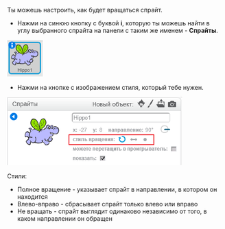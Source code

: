 Ты можешь настроить, как будет вращаться спрайт.

- Нажми на синюю кнопку с буквой **i**, которую ты можешь найти в углу выбранного спрайта на панели с таким же именем - **Спрайты**.

![Нажмите на i](images/click-i.png)

- Нажми на кнопке с изображением стиля, который тебе нужен.

![Разный стиль ротации](images/rotation-style.png)

Стили:

- Полное вращение - указывает спрайт в направлении, в котором он находится
- Влево-вправо - сбрасывает спрайт только влево или вправо
- Не вращать - спрайт выглядит одинаково независимо от того, в каком направлении он обращен